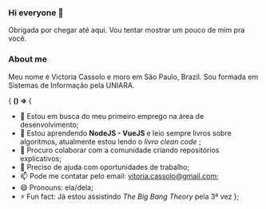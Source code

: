 ### Hi everyone 👋

Obrigada por chegar até aqui. Vou tentar mostrar um pouco de mim pra você.

### About me
Meu nome é Victoria Cassolo e moro em São Paulo, Brazil. Sou formada em Sistemas de Informação pela UNIARA.

<!--
**victoriacassolo/victoriacassolo** is a ✨ _special_ ✨ repository because its `README.md` (this file) appears on your GitHub profile.

Here are some ideas to get you started:
-->
<!--- 💬 Ask me about ...-->
{ <strong> () => </strong> {
- 🔭 Estou em busca do meu primeiro emprego na área de desenvolvimento;
- 🌱 Estou aprendendo <strong> NodeJS - VueJS </strong> e leio sempre livros sobre algoritmos, atualmente estou lendo o <em>livro clean code </em>;
- 👯 Procuro colaborar com a comunidade criando repositórios explicativos;
- 🤔 Preciso de ajuda com oportunidades de trabalho;
- 📫 Pode me contatar pelo email: vitoria.cassolo@gmail.com;
- 😄 Pronouns: ela/dela;
- ⚡ Fun fact: Já estou assistindo <em> The Big Bang Theory </em> pela 3ª vez };
